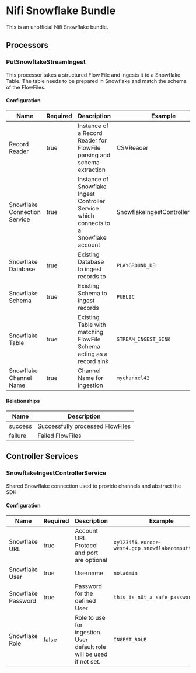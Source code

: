 # Nifi Snowflake Bundle
This is an unofficial Nifi Snowflake bundle.

## Processors
### PutSnowflakeStreamIngest
This processor takes a structured Flow File and ingests it to a Snowflake Table.
The table needs to be prepared in Snowflake and match the schema of the FlowFiles.
#### Configuration

| Name                         | Required | Description                                                                           | Example                          |
|------------------------------|----------|---------------------------------------------------------------------------------------|----------------------------------|
| Record Reader                | true     | Instance of a Record Reader for FlowFile parsing and schema extraction                | CSVReader                        |
| Snowflake Connection Service | true     | Instance of Snowflake Ingest Controller Service which connects to a Snowflake account | SnowflakeIngestControllerService |
| Snowflake Database           | true     | Existing Database to ingest records to                                                | `PLAYGROUND_DB`                  |
| Snowflake Schema             | true     | Existing Schema to ingest records                                                     | `PUBLIC`                         |
| Snowflake Table              | true     | Existing Table with matching FlowFile Schema acting as a record sink                  | `STREAM_INGEST_SINK`             |
| Snowflake Channel Name       | true     | Channel Name for ingestion                                                            | `mychannel42`                    |
#### Relationships
| Name    | Description                      |
|---------|----------------------------------|
| success | Successfully processed FlowFiles |
| failure | Failed FlowFiles                 |

## Controller Services
### SnowflakeIngestControllerService
Shared Snowflake connection used to provide channels and abstract the SDK
#### Configuration
| Name               | Required | Description                                                           | Example                                            |
|--------------------|----------|-----------------------------------------------------------------------|----------------------------------------------------|
| Snowflake URL      | true     | Account URL. Protocol and port are optional                           | `xy123456.europe-west4.gcp.snowflakecomputing.com` |
| Snowflake User     | true     | Username                                                              | `notadmin`                                         |
| Snowflake Password | true     | Password for the defined User                                         | `this_is_n0t_a_safe_password`                      |
| Snowflake Role     | false    | Role to use for ingestion. User default role will be used if not set. | `INGEST_ROLE`                                      |